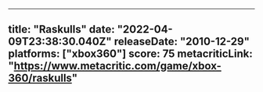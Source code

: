 
---
title: "Raskulls"
date: "2022-04-09T23:38:30.040Z"
releaseDate: "2010-12-29"
platforms: ["xbox360"]
score: 75
metacriticLink: "https://www.metacritic.com/game/xbox-360/raskulls"
---
